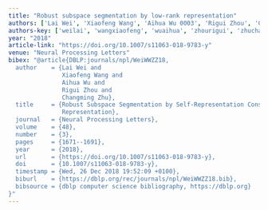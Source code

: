 ```yaml
---
title: "Robust subspace segmentation by low-rank representation"
authors: ['Lai Wei', 'Xiaofeng Wang', 'Aihua Wu 0003', 'Rigui Zhou', 'Changming Zhu']
authors-key: ['weilai', 'wangxiaofeng', 'wuaihua', 'zhourigui', 'zhuchangming']
year: "2018"
article-link: "https://doi.org/10.1007/s11063-018-9783-y"
venue: "Neural Processing Letters"
bibex: "@article{DBLP:journals/npl/WeiWWZZ18,
  author    = {Lai Wei and
               Xiaofeng Wang and
               Aihua Wu and
               Rigui Zhou and
               Changming Zhu},
  title     = {Robust Subspace Segmentation by Self-Representation Constrained Low-Rank
               Representation},
  journal   = {Neural Processing Letters},
  volume    = {48},
  number    = {3},
  pages     = {1671--1691},
  year      = {2018},
  url       = {https://doi.org/10.1007/s11063-018-9783-y},
  doi       = {10.1007/s11063-018-9783-y},
  timestamp = {Wed, 26 Dec 2018 19:52:09 +0100},
  biburl    = {https://dblp.org/rec/journals/npl/WeiWWZZ18.bib},
  bibsource = {dblp computer science bibliography, https://dblp.org}
}"
---
```


